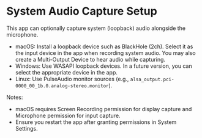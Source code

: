 # System Audio Capture Setup

This app can optionally capture system (loopback) audio alongside the microphone.

- macOS: Install a loopback device such as BlackHole (2ch). Select it as the input device in the app when recording system audio. You may also create a Multi-Output Device to hear audio while capturing.
- Windows: Use WASAPI loopback devices. In a future version, you can select the appropriate device in the app.
- Linux: Use PulseAudio monitor sources (e.g., `alsa_output.pci-0000_00_1b.0.analog-stereo.monitor`).

Notes:
- macOS requires Screen Recording permission for display capture and Microphone permission for input capture.
- Ensure you restart the app after granting permissions in System Settings.
